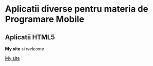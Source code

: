 # Aplicatii diverse pentru materia de Programare Mobile

## Aplicatii HTML5

**My site** si _welcome_

[My site](https://tecko07.github.io)
